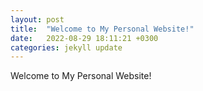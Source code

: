 ```yaml
---
layout: post
title:  "Welcome to My Personal Website!"
date:   2022-08-29 18:11:21 +0300
categories: jekyll update
---
```


Welcome to My Personal Website!
